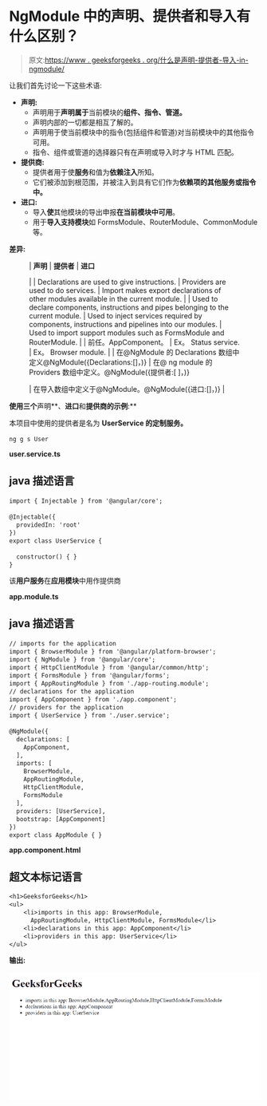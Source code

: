 # NgModule 中的声明、提供者和导入有什么区别？

> 原文:[https://www . geeksforgeeks . org/什么是声明-提供者-导入-in-ngmodule/](https://www.geeksforgeeks.org/what-is-the-difference-between-declarations-providers-and-import-in-ngmodule/)

让我们首先讨论一下这些术语:

*   **声明:**
    *   声明用于**声明属于**当前模块的**组件、指令、管道。**
    *   声明内部的一切都是相互了解的。
    *   声明用于使当前模块中的指令(包括组件和管道)对当前模块中的其他指令可用。
    *   指令、组件或管道的选择器只有在声明或导入时才与 HTML 匹配。
*   **提供商:**
    *   提供者用于使**服务**和值为**依赖注入**所知。
    *   它们被添加到根范围，并被注入到具有它们作为**依赖项的其他服务或指令中。**
*   **进口:**
    *   导入**使**其他模块的导出申报**在当前模块中可用**。
    *   用于**导入支持模块**如 FormsModule、RouterModule、CommonModule 等。

**差异:**

<figure class="table">

| **声明** | **提供者** | **进口**

 |
| Declarations are used to give instructions. | Providers are used to do services. | Import makes export declarations of other modules available in the current module. |
| Used to declare components, instructions and pipes belonging to the current module. | Used to inject services required by components, instructions and pipelines into our modules. | Used to import support modules such as FormsModule and RouterModule. |
| 前任。AppComponent。 | Ex。 Status service. | Ex。 Browser module. |
| 在@NgModule 的 Declarations 数组中定义@NgModule({Declarations:[]，)} | 在@ ng module 的 Providers 数组中定义。@NgModule({提供者:[ ]，)}

 | 在导入数组中定义于@NgModule。@NgModule({进口:[]，)} |

</figure>

**使用三个**声明**、**进口**和**提供商的示例**:**

本项目中使用的提供者是名为 **UserService 的定制服务。**

```
ng g s User

```

**user.service.ts**

## java 描述语言

```
import { Injectable } from '@angular/core';

@Injectable({
  providedIn: 'root'
})
export class UserService {

  constructor() { }
}
```

该**用户服务**在**应用模块**中用作提供商

**app.module.ts**

## java 描述语言

```
// imports for the application
import { BrowserModule } from '@angular/platform-browser';
import { NgModule } from '@angular/core';
import { HttpClientModule } from '@angular/common/http';
import { FormsModule } from '@angular/forms';
import { AppRoutingModule } from './app-routing.module';
// declarations for the application
import { AppComponent } from './app.component';
// providers for the application
import { UserService } from './user.service';

@NgModule({
  declarations: [
    AppComponent,
  ],
  imports: [
    BrowserModule,
    AppRoutingModule,
    HttpClientModule,
    FormsModule
  ],
  providers: [UserService],
  bootstrap: [AppComponent]
})
export class AppModule { }
```

**app.component.html**

## 超文本标记语言

```
<h1>GeeksforGeeks</h1>
<ul>
    <li>imports in this app: BrowserModule,
      AppRoutingModule, HttpClientModule, FormsModule</li>
    <li>declarations in this app: AppComponent</li>
    <li>providers in this app: UserService</li>
</ul>
```

**输出:**

![](img/43c4280b4d8bef7bc3d0fd0028f375e3.png)